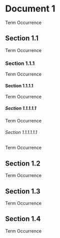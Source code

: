 # Document 1

Term Occurrence

## Section 1.1

Term Occurrence

### Section 1.1.1

Term Occurrence

#### Section 1.1.1.1

Term Occurrence

##### Section 1.1.1.1.1

Term Occurrence

###### Section 1.1.1.1.1.1

Term Occurrence

## Section 1.2

Term Occurrence

## Section 1.3

Term Occurrence

## Section 1.4

Term Occurrence
